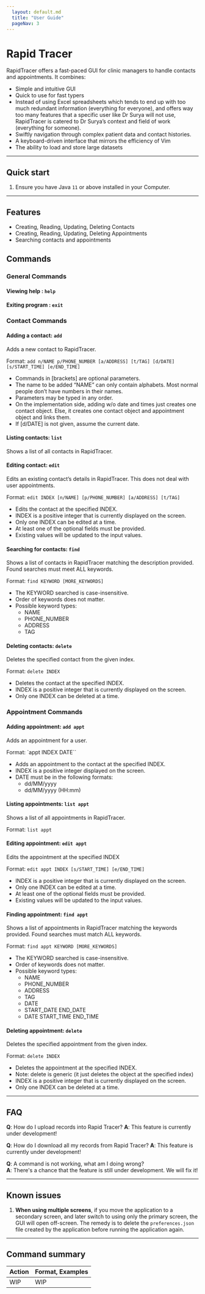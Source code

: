 ```yaml
---
  layout: default.md
  title: "User Guide"
  pageNav: 3
---
```


# Rapid Tracer

RapidTracer offers a fast-paced GUI for clinic managers to handle contacts and appointments. It combines:
- Simple and intuitive GUI
- Quick to use for fast typers
- Instead of using Excel spreadsheets which tends to end up with too much redundant information (everything for everyone), and offers way too many features that a specific user like Dr Surya will not use, RapidTracer is catered to Dr Surya’s context and field of work (everything for someone).
- Swiftly navigation through complex patient data and contact histories.
- A keyboard-driven interface that mirrors the efficiency of Vim
- The ability to load and store large datasets

<!-- * Table of Contents -->
<page-nav-print />

--------------------------------------------------------------------------------------------------------------------

## Quick start

1. Ensure you have Java `11` or above installed in your Computer.

--------------------------------------------------------------------------------------------------------------------

## Features

- Creating, Reading, Updating, Deleting Contacts
- Creating, Reading, Updating, Deleting Appointments
- Searching contacts and appointments

## Commands

### General Commands

#### Viewing help : `help`

#### Exiting program : `exit`

### Contact Commands

#### Adding a contact: `add`

Adds a new contact to RapidTracer.

Format: `add n/NAME p/PHONE_NUMBER [a/ADDRESS] [t/TAG] [d/DATE] [s/START_TIME] [e/END_TIME]`

- Commands in [brackets] are optional parameters.
- The name to be added “NAME” can only contain alphabets. Most normal people don’t have numbers in their names.
- Parameters may be typed in any order.
- On the implementation side, adding w/o date and times just creates one contact object. Else, it creates one contact object and appointment object and links them.
- If [d/DATE] is not given, assume the current date.

#### Listing contacts: `list`

Shows a list of all contacts in RapidTracer.

#### Editing contact: `edit`

Edits an existing contact’s details in RapidTracer. This does not deal with user appointments.

Format: `edit INDEX [n/NAME] [p/PHONE_NUMBER] [a/ADDRESS] [t/TAG]`

- Edits the contact at the specified INDEX.
- INDEX is a positive integer that is currently displayed on the screen.
- Only one INDEX can be edited at a time.
- At least one of the optional fields must be provided.
- Existing values will be updated to the input values.

#### Searching for contacts: `find`

Shows a list of contacts in RapidTracer matching the description provided. Found searches must meet ALL keywords.

Format: `find KEYWORD [MORE_KEYWORDS]`

- The KEYWORD searched is case-insensitive.
- Order of keywords does not matter.
- Possible keyword types:
    - NAME
    - PHONE_NUMBER
    - ADDRESS
    - TAG

#### Deleting contacts: `delete`

Deletes the specified contact from the given index.

Format: `delete INDEX`

- Deletes the contact at the specified INDEX.
- INDEX is a positive integer that is currently displayed on the screen.
- Only one INDEX can be deleted at a time.

### Appointment Commands

#### Adding appointment: `add appt`

Adds an appointment for a user.

Format: `appt INDEX DATE``

- Adds an appointment to the contact at the specified INDEX.
- INDEX is a positive integer displayed on the screen.
- DATE must be in the following formats:
    - dd/MM/yyyy
    - dd/MM/yyyy (HH:mm)

#### Listing appointments: `list appt`

Shows a list of all appointments in RapidTracer.

Format: `list appt`

#### Editing appointment: `edit appt`

Edits the appointment at the specified INDEX

Format: `edit appt INDEX [s/START_TIME] [e/END_TIME]`

- INDEX is a positive integer that is currently displayed on the screen.
- Only one INDEX can be edited at a time.
- At least one of the optional fields must be provided.
- Existing values will be updated to the input values.

#### Finding appointment: `find appt`

Shows a list of appointments in RapidTracer matching the keywords provided. Found searches must match ALL keywords.

Format: `find appt KEYWORD [MORE_KEYWORDS]`

- The KEYWORD searched is case-insensitive.
- Order of keywords does not matter.
- Possible keyword types:
    - NAME
    - PHONE_NUMBER
    - ADDRESS
    - TAG
    - DATE
    - START_DATE END_DATE
    - DATE START_TIME END_TIME

#### Deleting appointment: `delete`

Deletes the specified appointment from the given index.

Format: `delete INDEX`

- Deletes the appointment at the specified INDEX.
- Note: delete is generic (it just deletes the object at the specified index)
- INDEX is a positive integer that is currently displayed on the screen.
- Only one INDEX can be deleted at a time.

--------------------------------------------------------------------------------------------------------------------

## FAQ

**Q**: How do I upload records into Rapid Tracer?
**A**: This feature is currently under development!

**Q**: How do I download all my records from Rapid Tracer?
**A**: This feature is currently under development!

**Q**: A command is not working, what am I doing wrong?<br>
**A**: There's a chance that the feature is still under development. We will fix it!

--------------------------------------------------------------------------------------------------------------------

## Known issues

1. **When using multiple screens**, if you move the application to a secondary screen, and later switch to using only the primary screen, the GUI will open off-screen. The remedy is to delete the `preferences.json` file created by the application before running the application again.

--------------------------------------------------------------------------------------------------------------------

## Command summary

Action     | Format, Examples
-----------|----------------------------------------------------------------------------------------------------------------------------------------------------------------------
WIP | WIP
